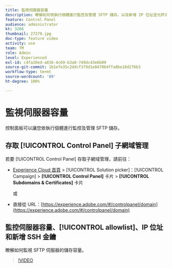 ```yaml
---
title: 監視伺服器容量
description: 瞭解如何依執行個體進行監控及管理 SFTP 儲存，以及新增 IP 位址至允許清單。
feature: Control Panel
audience: administrator
kt: 3266
thumbnail: 27270.jpg
doc-type: feature video
activity: use
team: TM
role: Admin
level: Experienced
exl-id: c4fa20ed-a836-4c69-b3a8-749dc43e6b09
source-git-commit: 1b1efe35c2ddcf379d1e847064ffa8be18d276b3
workflow-type: tm+mt
source-wordcount: '89'
ht-degree: 100%

---
```


# 監視伺服器容量

控制面板可以讓您依執行個體進行監控及管理 SFTP 儲存。

## 存取 [!UICONTROL Control Panel] 子網域管理

若要 [!UICONTROL Control Panel] 存取子網域管理，請前往：

* [Experience Cloud 首頁](https://experience.adobe.com/#/home) > [!UICONTROL Solution picker]：[!UICONTROL Campaign] > **[!UICONTROL Control Panel]** 卡片 > **[!UICONTROL Subdomains & Certificates]** 卡片

   或
* 直接從 URL：[https://experience.adobe.com/#/controlpanel/domain](https://experience.adobe.com/#/controlpanel/domain)

## 監控伺服器容量、[!UICONTROL allowlist]、IP 位址和新增 SSH 金鑰

瞭解如何監視 SFTP 伺服器的儲存容量。

>[!VIDEO](https://video.tv.adobe.com/v/27270?quality=12&learn=0n)
